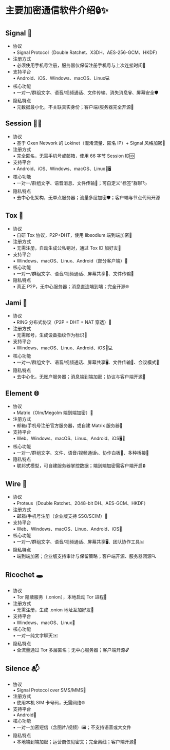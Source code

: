 # 主要加密通信软件介绍🔒✨ 

## Signal 📲  
- 协议  
  • Signal Protocol（Double Ratchet、X3DH、AES-256-GCM、HKDF）  
- 注册方式  
  • 必须使用手机号注册，服务器仅保留注册手机号与上次连接时间🔑  
- 支持平台  
  • Android、iOS、Windows、macOS、Linux💻  
- 核心功能  
  • 一对一/群组文字、语音/视频通话、文件传输、消失消息🗑️、屏幕安全🛡️  
- 隐私特点  
  • 元数据最小化，不关联真实身份；客户端/服务器完全开源📜  

## Session 🕵️‍♂️  
- 协议  
  • 基于 Oxen Network 的 Lokinet（混淆流量、匿名 IP）+ Signal 风格加密🔗  
- 注册方式  
  • 完全匿名，无需手机号或邮箱，使用 66 字节 Session ID🆔  
- 支持平台  
  • Android、iOS、Windows、macOS、Linux📱🖥️  
- 核心功能  
  • 一对一/群组文字、语音消息、文件传输📂；可自定义“标签”群聊🏷️  
- 隐私特点  
  • 去中心化架构，无单点服务器；流量多层加密🛡️；客户端与节点代码开源  

## Tox 🐸  
- 协议  
  • 自研 Tox 协议，P2P+DHT，使用 libsodium 端到端加密🔐  
- 注册方式  
  • 无需注册，自动生成公私钥对，通过 Tox ID 加好友🔗  
- 支持平台  
  • Windows、macOS、Linux、Android（部分客户端）📀  
- 核心功能  
  • 一对一/群组文字、语音/视频通话、屏幕共享🎥、文件传输📁  
- 隐私特点  
  • 真正 P2P，无中心服务器；消息直连端到端；完全开源🌐  

## Jami 👐  
- 协议  
  • RING 分布式协议（P2P + DHT + NAT 穿透）🔄  
- 注册方式  
  • 无需账号，生成设备指纹作为标识🔑  
- 支持平台  
  • Windows、macOS、Linux、Android、iOS📱💻  
- 核心功能  
  • 一对一/群组文字、语音/视频通话、屏幕共享🖥️、文件传输📂、会议模式👥  
- 隐私特点  
  • 去中心化，无账户服务器；消息端到端加密；协议与客户端开源🎉  

## Element 🌐  
- 协议  
  • Matrix（Olm/Megolm 端到端加密）🔏  
- 注册方式  
  • 邮箱/手机号注册官方服务器，或自建 Matrix 服务器📧  
- 支持平台  
  • Web、Windows、macOS、Linux、Android、iOS🖥️📱  
- 核心功能  
  • 一对一/群组文字、文件、语音/视频通话📞、协作白板📝、多种桥接🤝  
- 隐私特点  
  • 联邦式模型，可自建服务器掌控数据；端到端加密需客户端开启🔒  

## Wire 🤝  
- 协议  
  • Proteus（Double Ratchet、2048-bit DH、AES-GCM、HKDF）  
- 注册方式  
  • 邮箱/手机号注册（企业版支持 SSO/SCIM）📧  
- 支持平台  
  • Web、Windows、macOS、Linux、Android、iOS💼  
- 核心功能  
  • 一对一/群组文字、语音/视频通话、屏幕共享🖥️、团队协作工具📊  
- 隐私特点  
  • 端到端加密；企业版支持审计与保留策略；客户端开源、服务器闭源🔍  

## Ricochet 🕳️  
- 协议  
  • Tor 隐蔽服务（.onion），本地启动 Tor 进程🧅  
- 注册方式  
  • 无需注册，生成 .onion 地址互加好友🔗  
- 支持平台  
  • Windows、macOS、Linux💽  
- 核心功能  
  • 一对一纯文字聊天✉️  
- 隐私特点  
  • 全流量通过 Tor 多层匿名；无中心服务器；客户端开源🔓  

## Silence 📬  
- 协议  
  • Signal Protocol over SMS/MMS📲  
- 注册方式  
  • 使用本机 SIM 卡号码，无需网络🌐  
- 支持平台  
  • Android📱  
- 核心功能  
  • 一对一加密短信（含图片/视频）🖼️；不支持语音或大文件  
- 隐私特点  
  • 本地端到端加密；运营商仅见密文；完全离线；客户端开源🔏
